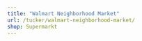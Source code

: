 ```yaml
---
title: "Walmart Neighborhood Market"
url: /tucker/walmart-neighborhood-market/
shop: Supermarkt
---
```

